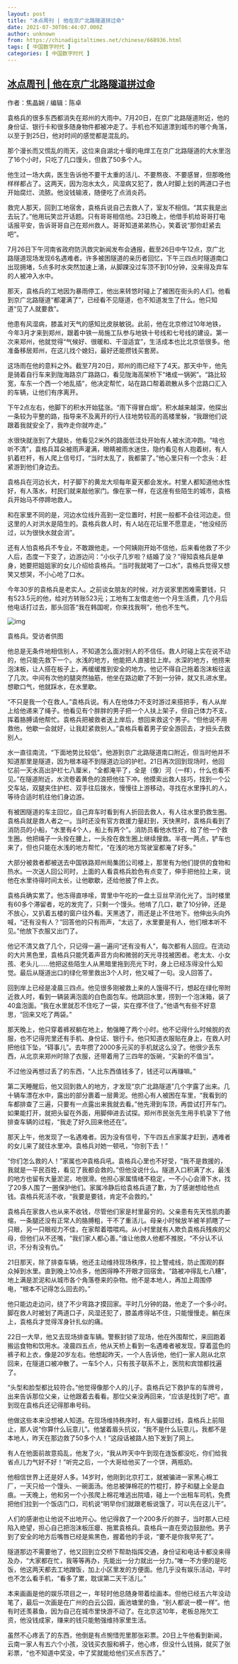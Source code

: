 ```yaml
---
layout: post
title: "冰点周刊 | 他在京广北路隧道拼过命"
date: 2021-07-30T06:44:07.000Z
author: unknown
from: https://chinadigitaltimes.net/chinese/668936.html
tags: [ 中国数字时代 ]
categories: [ 中国数字时代 ]
---
```

<!--1627627447000-->
[冰点周刊 | 他在京广北路隧道拼过命](https://chinadigitaltimes.net/chinese/668936.html)
------

<div>
<p><zz>作者：焦晶娴 / 编辑：陈卓</zz></p><p>袁格兵的很多东西都消失在郑州的大雨中。7月20日，在京广北路隧道附近，他的身份证、银行卡和很多随身物件都被冲走了。手机也不知道漂到城市的哪个角落，以至于到25日，他对时间的感觉都是混乱的。</p><p>那个漫长而又慌乱的雨天，这位来自湖北十堰的电焊工在京广北路隧道的大水里泡了16个小时，只吃了几口馒头，但救了50多个人。</p><p>他生过一场大病，医生告诉他不要干太重的活儿、不要熬夜、不要感冒，但那晚他样样都占了。这两天，因为泡水太久，风湿病又犯了，救人时脚上划的两道口子也开始腐烂、流脓。他没钱输液，随便吃了点消炎药。</p><p>救完人那天，回到工地宿舍，袁格兵说自己去救人了，室友不相信。“其实我是出去玩了。”他用玩笑岔开话题。只有哥哥相信他。23日晚上，他借手机给哥哥打电话报平安，告诉哥哥自己在郑州救人。哥哥知道弟弟热心，笑着说“那你赶紧去吧”。</p><p>7月26日下午河南省政府防汛救灾新闻发布会通报，截至26日中午12点，京广北路隧道现场发现6名遇难者。许多被困隧道的亲历者回忆，下午三四点时隧道南口出现拥堵，5点多时水突然加速上涌，从脚踝没过车顶不到10分钟，没来得及弃车的人被冲入水中。</p><p>那天，袁格兵的工地因为暴雨停工，他出来转悠时碰上了被困在街头的人们。他看到京广北路隧道“都灌满了”，已经看不见隧道，也不知道发生了什么。他只知道“见了人就要救”。</p><p>他患有风湿病，膝盖对天气的感知比皮肤敏锐。此前，他在北京修过10年地铁，今年3月才来到郑州，跟着中铁一局施工队参与地铁十号线和七号线的建设。第一次来郑州，他就觉得“气候好、很暖和、干湿适宜”，生活成本也比北京低很多。他准备移居郑州，在这儿找个媳妇，最好还能攒钱买套房。</p><p>这场雨在他的意料之外。截至7月20日，郑州的雨已经下了4天。那天中午，他先是骑着自行车来到陇海路京广路路口，看见陇海高架桥下“堵成一锅粥”。“路比较宽，车东一个西一个地乱插”，他决定帮忙，站在路口帮着疏散从多个岔路口汇入的车辆，让他们有序离开。</p><p>下午2点左右，他脚下的积水开始猛涨。“雨下得冒白烟”。积水越来越深，他探出一条较为平整的路，指导来不及离开的行人往地势较高的高楼里躲，“我跟他们说跟着我就安全了，我咋走你就咋走。”</p><p>水很快就涨到了大腿处，他看见2米外的路面低洼处开始有人被水流冲跑。“啥也听不清”，袁格兵耳朵被雨声灌满，眼睛被雨水迷住，隐约看见有人抱着树，有人扒着栏杆，有人爬上信号灯，“当时太乱了，我都蒙了。”他心里只有一个念头：赶紧游到他们身边去。</p><p>袁格兵在河边长大，村子脚下的黄龙大坝每年夏天都会发水。村里人都知道他水性好，有人落水，村民们就来敲他家门。像在家一样，在这座有些陌生的城市，袁格兵开始马不停蹄地救人。</p><p>和在家里不同的是，河边水位线升高到一定位置时，村民一般都不会往河边走。但这里的人对洪水是陌生的。袁格兵救人时，有人站在花坛里不愿意走，“他没经历过，以为很快水就会消”。</p><p>还有人怕袁格兵不专业，不敢跟他走。一个阿姨刚开始不信他，后来看他救了不少人后，态度一下变了，边游边问：“小伙子几岁啦？结婚了没？”得知袁格兵是单身，她要把姐姐家的女儿介绍给袁格兵。“当时我就喝了一口水”，袁格兵觉得又想笑又想哭，不小心呛了口水。</p><p>今年30岁的袁格兵是老实人。之前谈女朋友的时候，对方说家里困难需要钱，只有523.5元的他，给对方转账523元；工地有工友借走他一个月生活费，几个月后他电话打过去，那头回答“我在韩国呢，你来找我啊”，他也不生气。</p><p><img src="https://chinadigitaltimes.net/chinese/files/2021/07/post-668936-61039fba53faa." alt="img" /></p><p><ts>袁格兵。受访者供图</ts></p><p>他总是无条件地相信别人，不知道怎么面对别人的不信任。救人时碰上实在说不动的，他只能先救下一个。水浅的地方，他能把人直接拉上岸。水深的地方，他捞来泡沫板，让人搭在板子上，再缓缓推到安全的地方。他记不得自己拖着泡沫板往返了几次。中间有次他的腿突然抽筋，他坐在路边歇了不到一分钟，就又扎进水里。想歇口气，他就踩水，在水里歇。</p><p>“不只是我一个在救人。”袁格兵说。有人在他体力不支时游过来搭把手，有人从岸上给他递来了绳子。他看见有个胖胖的男子把一个人扶上架子，但自己体力不支，挥着胳膊请他帮忙。袁格兵把被救者送上岸后，想回来救这个男子。“但他说不用救他，他歇一会就好，让我赶紧救别人。”袁格兵看着男子安全游回去，才扭头去救别人。</p><p>水一直往南流，“下面地势比较低”。他游到京广北路隧道南口附近，但当时他并不知道那里是隧道，因为根本碰不到隧道边沿的护栏。21日再次回到现场时，他回忆前一天水高出护栏七八厘米，“全都淹平了，全是（像）河（一样），什么也看不见。”在隧道附近，水流卷着黄色的浪把他往下冲。他摸索出救人技巧，找到一个公交车站，双腿夹住护栏、双手往后拨水，慢慢往上游移动，寻找在水里挣扎的人，等待合适时机往他们身边游。</p><p>有被困隧道的车主回忆，自己弃车时看到有人折回去救人，有人往水里扔救生圈。袁格兵就是救人者之一。当时还没有官方救援力量赶到，天快黑时，袁格兵看到了消防员的小船，“水里有4个人，船上有两个”。消防员看他水性好，给了他一个救生圈。他把绳子一头拴在腰上，一头拴在救生圈上继续搜救。半夜一两点，铲车也来了，但也只能在水浅的地方帮忙，“在浅的地方驾驶室都淹了好多。”</p><p>大部分被救者都被送去中国铁路郑州局集团公司楼上，那里有为他们提供的食物和热水。一次送人回公司时，上面的人看袁格兵脸色有点变了，伸手把他拉上来，说他在水里待得时间太长，让他歇歇，还给他披了件上衣。</p><p>袁格兵确实累了。他冻得直哆嗦，胃里中午吃的一盘土豆丝早消化光了。当时楼里有60多个滞留者，吃的发完了，只剩一个馒头。他啃了几口，歇了10分钟，还是不放心，又扒着五楼的窗户往外看。天黑透了，雨还是止不住地下。他伸出头向外喊，“还有没有人？”回答他的只有雨声，“太远了，水里要是有人，他们根本听不见。”他放下衣服又出门了。</p><p>他记不清又救了几个，只记得一遍一遍问“还有没有人”，每次都有人回应。在流动的大片黑色里，袁格兵只能凭着声音方向和微弱的天光寻找被困者。老太太、小女孩、老头儿……他把这些陌生人从黑暗里拖到亮光下时，身上已经冻得没什么知觉。最后从隧道出口的绿化带里救出3个人时，他又喊了一句。没人回答了。</p><p>回到岸上已经是凌晨三四点。他见很多刚被救上来的人饿得不行，想起在绿化带附近救人时，看到一辆装满泡面的白色面包车。他跳回水里，捞到一个泡沫箱，装了40盒泡面。“我在水里就忍不住吃了一袋，实在撑不住了。”他语气有些不好意思，“回来又吃了两袋。”</p><p>那天晚上，他只穿着裤衩躺在地上，勉强睡了两个小时。他不记得什么时候脱的衣服，也不记得兜里还有手机、身份证、银行卡。他只知道衣服贴在身上，在救人时把他往下坠，“碍事儿”。去年攒了2000多元买的手机就这么没了。他很少丢东西，从北京来郑州时除了衣服，还带着用了三四年的饭碗，“买新的不值当”。</p><p>不过他没再想过丢了的东西，“人比东西值钱多了，钱还可以再赚嘛。”</p><p>第二天睡醒后，他又回到救人的地方，才发现“京广北路隧道”几个字露了出来。几十辆车漂在水中，露出的部分裹着一层黄泥。他担心有人被困在车里，“我看到的车都排查了三遍，只要有一点露出来我就去看。”他先滑到车顶，再尝试打开车门。如果能打开，就把头留在外面，用脚伸进去试探。郑州市民张先生用手机录下了他排查车辆的过程，“我走了好久回来他还在”。</p><p>那天上午，他发现了一名遇难者。因为没有信号，下午四五点家属才赶到，遇难者的女儿来了就往水里冲。袁格兵对她一顿吼，“你别下去！”</p><p>“你们怎么救的人！”家属也冲袁格兵吼。袁格兵心里也不好受，“我不是救援的，我就是一平民百姓，看见了我都会救的。”但他没说什么。隧道入口积满了水，最浅的地方也留有大量淤泥，地很滑。他担心家属情绪不稳定，一不小心会滑下水，找了20多人围了一圈保护他们。家属冷静后给袁格兵道了歉，为了感谢想给他点钱。袁格兵死活不收，“我要是要钱，肯定不会救的。”</p><p>袁格兵在家救人也从来不收钱，尽管他们家是村里最穷的。父亲患有先天性肌肉萎缩，一条腿还没有正常人的胳膊粗，干不了重活儿。母亲小时候放羊被羊抓瞎了一只眼，另一只眼视力不佳，在家帮着喂喂鸡。从小村里就有人欺负袁格兵残疾的父母，但他们从不还嘴，“我们家人都心善。”谁让他救人他都不推脱，“不分认不认识，不分有没有仇。”</p><p>21日那天，除了排查车辆，他还主动维持现场秩序，拉上警戒线，防止围观的群众掉到水里。直到晚上10点多，他困得睁不开眼才回宿舍。“路被冲得乱七八糟”，地上满是淤泥和从城市各个角落卷来的杂物。他不是本地人，再加上周围停电，“根本不记得怎么回去的。”</p><p>他只能边走边问，绕了不少弯路才摸回家。平时几分钟的路，他走了一个多小时。脚在救人时被划了两道口子，风湿还犯了，膝盖疼得站不住，只能慢慢走。躺在床上，袁格兵才觉得浑身针扎似的痛。</p><p>22日一大早，他又去现场排查车辆。警察封锁了现场，他在外围帮忙，来回跑着搬运食物和饮用水。凌晨四五点，他从天桥上看到一名遇难者被发现，穿着蓝色的裤子和上衣，像是20岁左右。他想起昨天，一个人告诉他，他们一家人刚从北京回来，在隧道口被冲散了。一车5个人，只有孩子联系不上，医院和宾馆都找遍了。</p><p>“头型和脸型都比较符合。”他觉得像那个人的儿子。袁格兵记下救护车的车牌号，出来告诉那位父亲，让他跟着去看看。那位父亲没再回来，“应该是找到了吧”。直到现在袁格兵还记得那串号码。</p><p>他做这些本来没想被人知道。在现场维持秩序时，有人偏要过线，袁格兵上前阻止，那人说“你算什么玩意儿”。他皱着眉头抗议，“我不是什么玩意儿，我都不是本地人，昨天在那边救了50多个人！”这段话被路人拍下发到了网上。</p><p>有人在他面前故意捣乱，他发了火，“我从昨天中午到现在连饭都没吃，你们给我省点儿力气好不好！”听完之后，一个大哥给他买了一个饼，两瓶奶。</p><p>他相信世界上还是好人多。14岁时，他刚到北京打工，就被骗进一家黑心棉工厂，一天只给一个馒头、一碗面汤。他总被弹棉花的竹棍打，脖子和腿上全是血痕。一天晚上，他和另一个小孩爬上棉花堆逃出院墙，碰上一个出租车司机，免费把他们拉到一个饭店门口，司机说“明早你们就跟老板说饿了，可以先在这儿干”。</p><p>人们的感谢也让他说不出地开心。他记得救了一个200多斤的胖子，当时那人已经陷入绝望，担心自己把泡沫板压瘪、拖累袁格兵。袁格兵一直在旁边鼓励他。男子到了安全的地方后嘴唇已经是紫黑色，握着他的手说，“要不是你我早死了”。</p><p>隧道那边不需要他了，他又回到立交桥下帮助指挥交通，身份证和电话卡都没来得及办，“大家都在忙，我等等再办，先能出一分力就出一分力。”唯一不方便的是吃饭，他这两天都去工地蹭饭，加上小区里发的方便面。他几乎没有娱乐活动，平时也不怎么看手机，“看多了累，耽误第二天干活儿。”</p><p>本来画画是他的娱乐项目之一，年轻时他总随身带着绘画本。但他已经五六年没动笔了，最后一次画是在广州的白云公园，画池塘里的鱼，“别人都说一模一样”。他有时还羡慕鱼，因为自己在城市里快游不动了。在北京这10年，老板总拖欠工资，他没钱成家，赚来的钱只能勉强维持家里生活。</p><p>虽然不心疼丢了的东西，他倒是有点惋惜兜里那张彩票。20日上午他看到新闻，云南一家人有五六个小孩，没钱买衣服和裤子，他心疼，但没什么钱捐，就买了张彩票，“也不知道中奖没，中了奖就能给他们买点东西了。”</p>
</div>
